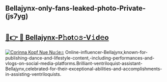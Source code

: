 ## Bellajynx-only-fans​-leaked-photo​-Private-(js7yg)


# <h2><a href="https://mediaupload.pro?title=Bellajynx&ref=git">🔗👉 🔴 Bellajynx-P𝚑ot𝚘𝚜-V𝚒d𝚎o</a></h2>

[![Corinna Kopf Nue Nu𝚍e𝚜](https://i.imgur.com/0qMVB7G.gif)](https://mediaupload.pro?title=Bellajynx&ref=git)
Online-influencer-Bellajynx,known-for-publishing-dance-and-lifestyle-content,-including-performances-and-vlogs-on-social-media-platforms.Brilliant-ventriloquist-assistant-Bellajynx,celebrated-for-their-exceptional-abilities-and-accomplishments-in-assisting-ventriloquists.  
